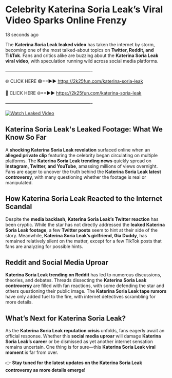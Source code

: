 # Celebrity Katerina Soria Leak’s Viral Video Sparks Online Frenzy

18 seconds ago

The **Katerina Soria Leak leaked video** has taken the internet by storm, becoming one of the most talked-about topics on **Twitter, Reddit, and TikTok**. Fans and critics alike are buzzing about the **Katerina Soria Leak viral video**, with speculation running wild across social media platforms.

———————————————————-

🌐 CLICK HERE 🟢==►► https://2k25fun.com/katerina-soria-leak

🔴 CLICK HERE 🌐==►► https://2k25fun.com/katerina-soria-leak

———————————————————-

[![Watch Leaked Video](https://miro.medium.com/v2/resize:fit:828/format:webp/1*cilzJN44JGOrTw9NJCrNHA.gif "Watch Leaked Video")](https://2k25fun.com/katerina-soria-leak)

## **Katerina Soria Leak's Leaked Footage: What We Know So Far**  
A **shocking Katerina Soria Leak revelation** surfaced online when an **alleged private clip** featuring the celebrity began circulating on multiple platforms. The **Katerina Soria Leak trending news** quickly spread on **Instagram, Twitter, and YouTube**, amassing millions of views overnight. Fans are eager to uncover the truth behind the **Katerina Soria Leak latest controversy**, with many questioning whether the footage is real or manipulated.  

## **How Katerina Soria Leak Reacted to the Internet Scandal**  
Despite the **media backlash**, **Katerina Soria Leak’s Twitter reaction** has been cryptic. While the star has not directly addressed the **leaked Katerina Soria Leak footage**, a few **Twitter posts** seem to hint at their side of the story. Meanwhile, **Katerina Soria Leak’s girlfriend, Gia Duddy**, has remained relatively silent on the matter, except for a few TikTok posts that fans are analyzing for possible hints.  

## **Reddit and Social Media Uproar**  
**Katerina Soria Leak trending on Reddit** has led to numerous discussions, theories, and debates. Threads dissecting the **Katerina Soria Leak controversy** are filled with fan reactions, with some defending the star and others questioning their public image. The **Katerina Soria Leak tape rumors** have only added fuel to the fire, with internet detectives scrambling for more details.  

## **What’s Next for Katerina Soria Leak?**  
As the **Katerina Soria Leak reputation crisis** unfolds, fans eagerly await an official response. Whether this **social media uproar** will damage **Katerina Soria Leak’s career** or be dismissed as yet another internet sensation remains uncertain. One thing is for sure—this **Katerina Soria Leak viral moment** is far from over.  

👉 **Stay tuned for the latest updates on the Katerina Soria Leak controversy as more details emerge!**  